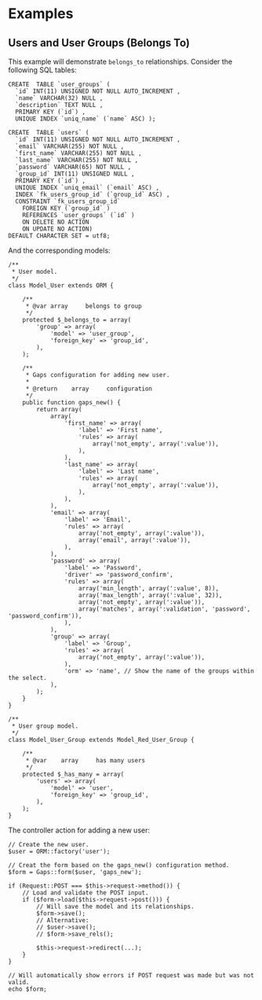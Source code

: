 # Examples

## Users and User Groups (Belongs To)

This example will demonstrate `belongs_to` relationships. Consider the following SQL tables:

    CREATE  TABLE `user_groups` (
      `id` INT(11) UNSIGNED NOT NULL AUTO_INCREMENT ,
      `name` VARCHAR(32) NULL ,
      `description` TEXT NULL ,
      PRIMARY KEY (`id`) ,
      UNIQUE INDEX `uniq_name` (`name` ASC) );
    
    CREATE  TABLE `users` (
      `id` INT(11) UNSIGNED NOT NULL AUTO_INCREMENT ,
      `email` VARCHAR(255) NOT NULL ,
      `first_name` VARCHAR(255) NOT NULL ,
      `last_name` VARCHAR(255) NOT NULL ,
      `password` VARCHAR(65) NOT NULL ,
      `group_id` INT(11) UNSIGNED NULL ,
      PRIMARY KEY (`id`) ,
      UNIQUE INDEX `uniq_email` (`email` ASC) ,
      INDEX `fk_users_group_id` (`group_id` ASC) ,
      CONSTRAINT `fk_users_group_id`
        FOREIGN KEY (`group_id` )
        REFERENCES `user_groups` (`id` )
        ON DELETE NO ACTION
        ON UPDATE NO ACTION)
    DEFAULT CHARACTER SET = utf8;

And the corresponding models:

    /**
     * User model.
     */
    class Model_User extends ORM {
    
        /**
         * @var array     belongs to group
         */
        protected $_belongs_to = array(
            'group' => array(
                'model' => 'user_group',
                'foreign_key' => 'group_id',
            ),
        );
    
        /**
         * Gaps configuration for adding new user.
         * 
         * @return    array     configuration
         */
        public function gaps_new() {
            return array(
                array(
                    'first_name' => array(
                        'label' => 'First name',
                        'rules' => array(
                            array('not_empty', array(':value')),
                        ),
                    ),
                    'last_name' => array(
                        'label' => 'Last name',
                        'rules' => array(
                            array('not_empty', array(':value')),
                        ),
                    ),
                ),
                'email' => array(
                    'label' => 'Email',
                    'rules' => array(
                        array('not_empty', array(':value')),
                        array('email', array(':value')),
                    ),
                ),
                'password' => array(
                    'label' => 'Password',
                    'driver' => 'password_confirm',
                    'rules' => array(
                        array('min_length', array(':value', 8)),
                        array('max_length', array(':value', 32)),
                        array('not_empty', array(':value')),
                        array('matches', array(':validation', 'password', 'password_confirm')),
                    ),
                ),
                'group' => array(
                    'label' => 'Group',
                    'rules' => array(
                        array('not_empty', array(':value')),
                    ),
                    'orm' => 'name', // Show the name of the groups within the select.
                ),
            );
        }
    }
    
    /**
     * User group model.
     */
    class Model_User_Group extends Model_Red_User_Group {
    
        /**
         * @var    array     has many users
         */
        protected $_has_many = array(
            'users' => array(
                'model' => 'user',
                'foreign_key' => 'group_id',
            ),
        );
    }

The controller action for adding a new user:

    // Create the new user.
    $user = ORM::factory('user');

    // Creat the form based on the gaps_new() configuration method.
    $form = Gaps::form($user, 'gaps_new');

    if (Request::POST === $this->request->method()) {
        // Load and validate the POST input.
        if ($form->load($this->request->post())) {
            // Will save the model and its relationships.
            $form->save();
            // Alternative:
            // $user->save();
            // $form->save_rels(); 
            
            $this->request->redirect(...);
        }
    }

    // Will automatically show errors if POST request was made but was not valid.
    echo $form;